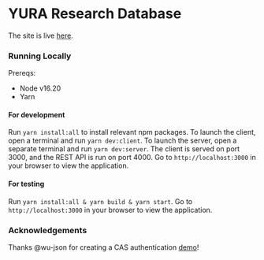 # YURA Research Database

The site is live [here](https://rdb.onrender.com). 

### Running Locally

Prereqs:
- Node v16.20 
- Yarn 

#### For development

Run `yarn install:all` to install relevant npm packages. To launch the client, open a terminal and run `yarn dev:client`. To launch the server, open a separate terminal and run `yarn dev:server`. The client is served on port 3000, and the REST API is run on port 4000. Go to `http://localhost:3000` in your browser to view the application.

#### For testing

Run `yarn install:all & yarn build & yarn start`. Go to `http://localhost:3000` in your browser to view the application.

### Acknowledgements

Thanks @wu-json for creating a CAS authentication [demo](https://github.com/yale-swe/cas-auth-example-express/tree/main)!